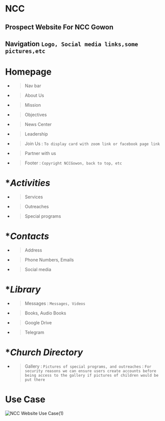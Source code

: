 # NCC
## Prospect Website For NCC Gowon

## **Navigation** `Logo, Social media links,some pictures,etc`
# **Homepage**
- > Nav bar
- > About Us
- > Mission
- > Objectives
- > News Center
- > Leadership
- > Join Us : `To display card with zoom link or facebook page link`
- > Partner with us
- > Footer : `Copyright NCCGowon, back to top, etc`

# **Activities*
- > Services
- > Outreaches
- > Special programs

# **Contacts*
- > Address
- > Phone Numbers, Emails
- > Social media

# **Library*
- > Messages : `Messages, Videos`
- > Books, Audio Books
- > Google Drive
- > Telegram

# **Church Directory*
- > Gallery : `Pictures of special programs, and outreaches` : `For security reasons we can ensure users create accounts before being access to the gallery if pictures of children would be put there`

# Use Case
![NCC Website Use Case(1)](https://github.com/user-attachments/assets/d3b8b89b-7212-4e11-93c3-4aa736b2eaef)
